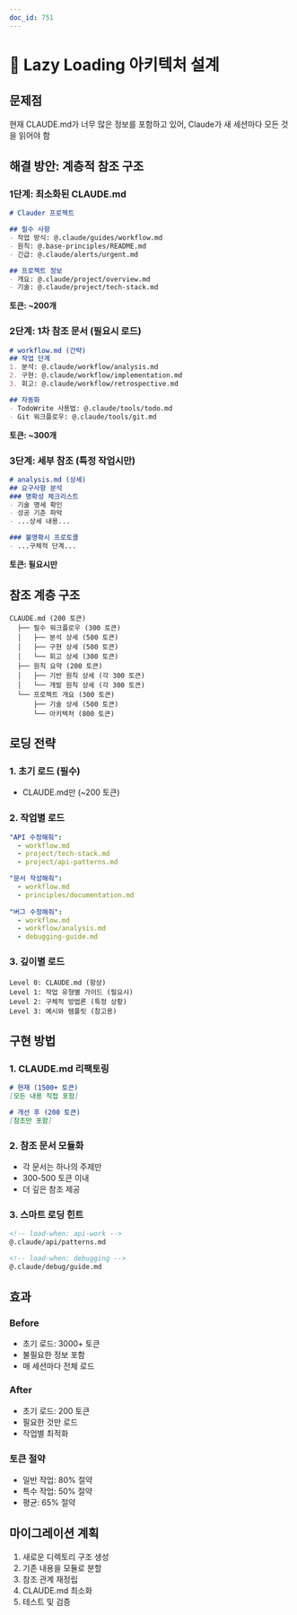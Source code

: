 ```yaml
---
doc_id: 751
---
```


# 🎯 Lazy Loading 아키텍처 설계

## 문제점
현재 CLAUDE.md가 너무 많은 정보를 포함하고 있어, Claude가 새 세션마다 모든 것을 읽어야 함

## 해결 방안: 계층적 참조 구조

### 1단계: 최소화된 CLAUDE.md
```markdown
# Clauder 프로젝트

## 필수 사항
- 작업 방식: @.claude/guides/workflow.md
- 원칙: @.base-principles/README.md
- 긴급: @.claude/alerts/urgent.md

## 프로젝트 정보
- 개요: @.claude/project/overview.md
- 기술: @.claude/project/tech-stack.md
```
**토큰: ~200개**

### 2단계: 1차 참조 문서 (필요시 로드)
```markdown
# workflow.md (간략)
## 작업 단계
1. 분석: @.claude/workflow/analysis.md
2. 구현: @.claude/workflow/implementation.md
3. 회고: @.claude/workflow/retrospective.md

## 자동화
- TodoWrite 사용법: @.claude/tools/todo.md
- Git 워크플로우: @.claude/tools/git.md
```
**토큰: ~300개**

### 3단계: 세부 참조 (특정 작업시만)
```markdown
# analysis.md (상세)
## 요구사항 분석
### 명확성 체크리스트
- 기술 명세 확인
- 성공 기준 파악
- ...상세 내용...

### 불명확시 프로토콜
- ...구체적 단계...
```
**토큰: 필요시만**

## 참조 계층 구조

```
CLAUDE.md (200 토큰)
  ├── 필수 워크플로우 (300 토큰)
  │   ├── 분석 상세 (500 토큰)
  │   ├── 구현 상세 (500 토큰)
  │   └── 회고 상세 (300 토큰)
  ├── 원칙 요약 (200 토큰)
  │   ├── 기반 원칙 상세 (각 300 토큰)
  │   └── 개발 원칙 상세 (각 300 토큰)
  └── 프로젝트 개요 (300 토큰)
      ├── 기술 상세 (500 토큰)
      └── 아키텍처 (800 토큰)
```

## 로딩 전략

### 1. 초기 로드 (필수)
- CLAUDE.md만 (~200 토큰)

### 2. 작업별 로드
```yaml
"API 수정해줘":
  - workflow.md
  - project/tech-stack.md
  - project/api-patterns.md

"문서 작성해줘":
  - workflow.md
  - principles/documentation.md
  
"버그 수정해줘":
  - workflow.md
  - workflow/analysis.md
  - debugging-guide.md
```

### 3. 깊이별 로드
```
Level 0: CLAUDE.md (항상)
Level 1: 작업 유형별 가이드 (필요시)
Level 2: 구체적 방법론 (특정 상황)
Level 3: 예시와 템플릿 (참고용)
```

## 구현 방법

### 1. CLAUDE.md 리팩토링
```markdown
# 현재 (1500+ 토큰)
[모든 내용 직접 포함]

# 개선 후 (200 토큰)
[참조만 포함]
```

### 2. 참조 문서 모듈화
- 각 문서는 하나의 주제만
- 300-500 토큰 이내
- 더 깊은 참조 제공

### 3. 스마트 로딩 힌트
```markdown
<!-- load-when: api-work -->
@.claude/api/patterns.md

<!-- load-when: debugging -->
@.claude/debug/guide.md
```

## 효과

### Before
- 초기 로드: 3000+ 토큰
- 불필요한 정보 포함
- 매 세션마다 전체 로드

### After  
- 초기 로드: 200 토큰
- 필요한 것만 로드
- 작업별 최적화

### 토큰 절약
- 일반 작업: 80% 절약
- 특수 작업: 50% 절약
- 평균: 65% 절약

## 마이그레이션 계획

1. 새로운 디렉토리 구조 생성
2. 기존 내용을 모듈로 분할
3. 참조 관계 재정립
4. CLAUDE.md 최소화
5. 테스트 및 검증